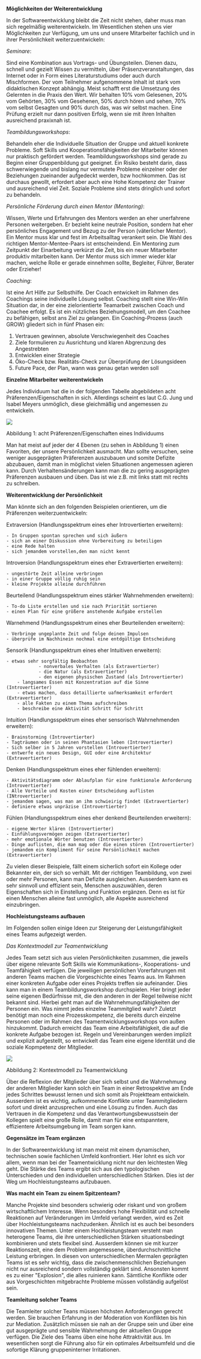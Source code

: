 **Möglichkeiten der Weiterentwicklung**

In der Softwareentwicklung bleibt die Zeit nicht stehen, daher muss man sich regelmäßig weiterentwickeln. Im Wesentlichen stehen uns vier Möglichkeiten zur Verfügung, um uns und unsere Mitarbeiter fachlich und in ihrer Persönlichkeit weiterzuentwickeln:

*Seminare*: 

Sind eine Kombination aus Vortrags- und Übungsteilen. Dienen dazu, schnell und gezielt Wissen zu vermitteln, über Präsenzveranstaltungen, das Internet oder in Form eines Literaturstudiums oder auch durch Mischformen. Der vom Teilnehmer aufgenommene Inhalt ist stark vom didaktischen Konzept abhängig. Meist schafft erst die Umsetzung des Gelernten in die Praxis den Wert. Wir behalten 10% vom Gelesenen, 20% vom Gehörten, 30% vom Gesehenen, 50% durch hören und sehen, 70% vom selbst Gesagten und 90% durch das, was wir selbst machen. Eine Prüfung erzielt nur dann positiven Erfolg, wenn sie mit ihren Inhalten ausreichend praxixnah ist. 

*Teambildungsworkshops*: 

Behandeln eher die Individuelle Situation der Gruppe und aktuell konkrete Probleme. Soft Skills und Kooperationsfähigkeiten der Mitarbeiter können nur praktisch gefördert werden. Teambildungsworkshops sind gerade zu Beginn einer Gruppenbildung gut geeignet. Ein Risiko besteht darin, dass schwerwiegende und bislang nur vermutete Probleme einzelner oder der Beziehungen zueinander aufgedeckt werden, bzw hochkommen. Das ist durchaus gewollt, erfordert aber auch eine Hohe Kompetenz der Trainer und ausreichend viel Zeit. Soziale Probleme sind stets dringlich und sofort zu behandeln.

*Persönliche Förderung durch einen Mentor (Mentoring)*: 

Wissen, Werte und Erfahrungen des Mentors werden an eher unerfahrene Personen weitergeben. Er bezieht keine neutrale Position, sondern hat eher persönliches Engagement und Bezug zu der Person (väterlicher Mentor). Ein Mentor muss klar und fest im Arbeitsalltag verankert sein. Die Wahl des richtigen Mentor-Mentee-Paars ist entscheindend. Ein Mentoring zum Zeitpunkt der Einarbeitung verkürzt die Zeit, bis ein neuer Mitarbeiter produktiv mitarbeiten kann. Der Mentor muss sich immer wieder klar machen, welche Rolle er gerade einnehmen sollte, Begleiter, Führer, Berater oder Erzieher!

*Coaching*:

Ist eine Art Hilfe zur Selbsthilfe. Der Coach entwickelt im Rahmen des Coachings seine individuelle Lösung selbst. Coaching stellt eine Win-Win Situation dar, in der eine zielorientierte Teamarbeit zwischen Coach und Coachee erfolgt. Es ist ein nützliches Beziehungsmodell, um den Coachee zu befähigen, selbst ans Ziel zu gelangen. Ein Coaching-Prozess (auch GROW) gliedert sich in fünf Phasen ein:

1. Vertrauen gewinnen, absolute Verschwiegenheit des Coaches
2. Ziele formulieren zu Ausrichtung und klaren Abgrenzung des Angestrebten
3. Entwicklen einer Strategie
4. Öko-Check bzw. Realitäts-Check zur Überprüfung der Lösungsideen
5. Future Pace, der Plan, wann was genau getan werden soll

**Einzelne Mitarbeiter weiterentwickeln**

Jedes Individuum hat die in der folgenden Tabelle abgebildeten acht Präferenzen/Eigenschaften in sich. Allerdings scheint es laut C.G. Jung und Isabel Meyers unmöglich, diese gleichmäßig und angemessen zu entwickeln.

![](assets/8Präferenzen.png)

Abbildung 1: acht Präferenzen/Eigenschaften eines Individuums

Man hat meist auf jeder der 4 Ebenen (zu sehen in Abbildung 1) einen Favoriten, der unsere Persönlichkeit ausmacht. 
Man sollte versuchen, seine weniger ausgeprägten Präferenzen auszubauen und somite Defizite abzubauen, damit man in möglichst vielen Situationen angemessen agieren kann. Durch Verhaltensänderungen kann man die zu gering ausgeprägten Präferenzen ausbauen und üben. Das ist wie z.B. mit links statt mit rechts zu schreiben. 

**Weiterentwicklung der Persönlichkeit**

Man könnte sich an den folgenden Beispielen orientieren, um die Präferenzen weiterzuentwickeln:

Extraversion (Handlungsspektrum eines eher Introvertierten erweitern):

	- In Gruppen spontan sprechen und sich äußern
	- sich an einer Diskussion ohne Vorbereitung zu beteiligen
	- eine Rede halten
	- sich jemandem vorstellen,den man nicht kennt

Introversion (Handlungsspektrum eines eher Extravertierten erweitern):

	- ungestörte Zeit alleine verbringen
	- in einer Gruppe völlig ruhig sein
	- kleine Projekte alleine durchführen

Beurteilend (Handlungsspektrum eines stärker Wahrnehmenden erweitern):
	
	- To-do Liste erstellen und sie nach Priorität sortieren
	- einen Plan für eine größere anstehende Aufgabe erstellen

Warnehmend (Handlungsspektrum eines eher Beurteilenden erweitern):

	- Verbringe ungeplante Zeit und folge deinen Impulsen
	- überprüfe im Nachhinein nochmal eine entdgültige Entscheidung

Sensorik (Handlungsspektrum eines eher Intuitiven erweitern):

	- etwas sehr sorgfältig Beobachten
            	- nonverbales Verhalten (als Extravertierter)
            	- die Natur (als Extravertierter)
            	- den eigenen physischen Zustand (als Introvertierter)
    	- langsames Essen mit Konzentration auf die Sinne (Introvertierter)
    	- etwas machen, dass detaillierte uafmerksamkeit erfordert (Extravertierter)
    	- alle Fakten zu einem Thema aufschreiben
    	- beschreibe eine Aktivität Schritt für Schritt

Intuition (Handlungsspektrum eines eher sensorisch Wahrnehmenden erweitern):

	- Brainstorming (Introvertierter)
	- Tagträumen oder in seinen Phantasien leben (Introvertierter)
	- Sich selber in 5 Jahren vorstellen (Introvertierter)
	- entwerfe ein neues Design, GUI oder eine Architektur (Extravertierter)

Denken (Handlungsspektrum eines eher fühlenden erweitern):

	- Aktivitätsdiagramm oder Ablaufplan für eine funktionale Anforderung (Introvertierter)
	- Alle Vorteile und Kosten einer Entscheidung auflisten (INtrovertierter)
	- jemandem sagen, was man an ihm schwieirig findet (Extravertierter)
	- definiere etwas unpräzise (Introvertierter)

Fühlen (Handlungsspektrum eines eher denkend Beurteilenden erweitern):

	- eigene Werter klären (Introvertierter)
	- Einfühlungsvermögen zeigen (Extravertierter)
	- mehr emotionale Wörter benutzen (Introvertierter)
	- Dinge auflisten, die man mag oder die einen stören (Introvertierter)
	- jemandem ein Kompliment für seine Persönlichkeit machen (Extravertierter)

Zu vielen dieser Beispiele, fällt einem sicherlich sofort ein Kollege oder Bekannter ein, der sich so verhält. Mit der richtigen Teambildung, von zwei oder mehr Personen, kann man Defizite ausgleichen. Ausserdem kann es sehr sinnvoll und effizient sein, Menschen auszuwählen, deren Eigenschaften sich in Einstellung und Funktion ergänzen. Denn es ist für einen Menschen alleine fast unmöglich, alle Aspekte ausreichend einzubringen. 

**Hochleistungsteams aufbauen**

Im Folgenden sollen einige Ideen zur Steigerung der Leistungsfähigkeit eines Teams aufgezeigt werden.

*Das Kontextmodell zur Teamentwicklung*

Jedes Team setzt sich aus vielen Persönlichkeiten zusammen, die jeweils über eigene relevante Soft Skills wie Kommunikations-, Kooperations- und Teamfähigkeit verfügen. Die jeweiligen persönlichen Vorerfahrungen mit anderen Teams machen die Vorgeschichte eines Teams aus. Im Rahmen einer konkreten Aufgabe oder eines Projekts treffen sie aufeinander. Dies kann man in einem Teambildungsworkshop durchspielen. Hier bringt jeder seine eigenen Bedürfnisse mit, die den anderen in der Regel teilweise nicht bekannt sind. Hierbei geht man auf die Wahrnehmungsfähigkeiten der Personen ein. Was nimmt jedes einzelne Teammitglied wahr? Zuletzt benötigt man noch eine Prozesskompetenz, die bereits durch einzelne Personen oder im Rahmen des Teamentwicklungsworkshops von außen hinzukommt. 
Dadurch erreicht das Team eine Arbeitsfähigkeit, die auf die konkrete Aufgabe bezogen ist. Regeln und Vereinbarungen werden implizit und explizit aufgestellt, so entwickelt das Team eine eigene Identität und die soziale Kopmpetenz der Mitglieder. 

![](assets/KontextmodellTeamentwicklung.png)

Abbildung 2: Kontextmodell zu Teamentwicklung

Über die Reflexion der Mitglieder über sich selbst und die Wahrnehmung der anderen Mitglieder kann solch ein Team in einer Retrospektive am Ende jedes Schrittes bewusst lernen und sich somit als Projektteam entwickeln. Ausserdem ist es wichtig, aufkommende Konflikte unter Teammitgliedern sofort und direkt anzusprechen und eine Lösung zu finden. Auch das Vertrauen in die Kompetenz und das Verantwortungsbewusstsein der Kollegen spielt eine große Rolle, damit man für eine entspanntere, effizientere Arbeitsumgebung im Team sorgen kann. 

**Gegensätze im Team ergänzen**

In der Softwareentwicklung ist man meist mit einem dynamischen, technischen sowie fachlichen Umfeld konfrontiert. Hier lohnt es sich vor allem, wenn man bei der Teamentwicklung nicht nur den leichtesten Weg geht. Die Stärke des Teams ergibt sich aus den typologischen Unterschieden und den individuellen unterschiedlichen Stärken. Dies ist der Weg um Hochleistungsteams aufzubauen. 

**Was macht ein Team zu einem Spitzenteam?**

Manche Projekte sind besonders schwierig oder riskant und von großem wirtschaftlichem Interesse. Wenn besonders hohe Flexibilität und schnelle Reaktionen auf Veränderungen im Umfeld verlangt werden, wird es Zeit über Hochleistungsteams nachzudenken. Ähnlich ist es auch bei besonders innovativen Themen. Unter einem Hochleistungsteam versteht man heterogene Teams, die ihre unterschiedlichen Stärken situationsbedingt kombinieren und stets flexibel sind. Ausserdem können sie mit kurzer Reaktionszeit, eine dem Problem angemessene, überdurchschnittliche Leistung erbringen. In diesen von unterschiedlichen Mermalen geprägten Teams ist es sehr wichtig, dass die zwischenmenschlichen Beziehungen nicht nur ausreichend sondern vollständig geklärt sind. Ansonsten kommt es zu einer "Explosion", die alles ruinieren kann. Sämtliche Konflikte oder aus Vorgeschichten mitgebrachte Probleme müssen vollständig aufgelöst sein.

**Teamleitung solcher Teams**

Die Teamleiter solcher Teans müssen höchsten Anforderungen gerecht werden. Sie brauchen Erfahrung in der Moderation von Konflikten bis hin zur Mediation. Zusätzlich müssen sie nah an der Gruppe sein und über eine gut ausgeprägte und sensible Wahrnehmung der aktuellen Gruppe verfügen. Die Ziele des Teams üben eine hohe Attraktivität aus. Im wesentlichen sorgt die Führung also für ein optimales Arbeitsumfeld und die sofortige Klärung gruppeninterner Irritationen. 

